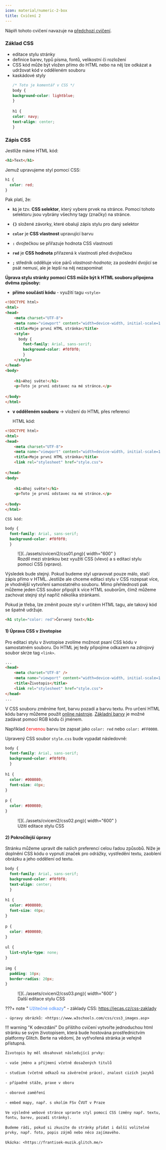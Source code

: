 ```yaml
---
icon: material/numeric-2-box
title: Cvičení 2
---
```


Náplň tohoto cvičení navazuje na [předchozí cvičení](https://k155cvut.github.io/weka/cviceni/cviceni1/#tvorba-webove-stranky-s-vlastnim-zivotopisem).

### Základ CSS
- editace stylu stránky
- definice barev, typů písma, fontů, velikostní či rozložení
- CSS kód může být vložen přímo do HTML nebo na něj lze odkázat a udržovat kód v odděleném souboru
- kaskádové styly
    ```css
    /* Toto je komentář v CSS */
    body {
    background-color: lightblue;
    }

    h1 {
    color: navy;
    text-align: center;
    }
    ```

### Zápis CSS
Jestliže máme HTML kód:
```html
<h1>Text</h1>
```

Jemuž upravujeme styl pomocí CSS:
```css
h1 {
  color: red;
}
```

Pak platí, že: 

- **```h1```** je tzv. **CSS selektor**, který vybere prvek na stránce. Pomocí tohoto selektoru jsou vybrány všechny tagy (značky) na stránce.

- **```{}```** složené závorky, které obalují zápis stylu pro daný selektor

- **```color```** je **CSS vlastnost** upravující barvu

- **```:```** dvojtečkou se přiřazuje hodnota CSS vlastnosti

- **```red```** je **CSS hodnota** přiřazená k vlastnosti před dvojtečkou

- **```;```** středník odděluje více párů *vlastnost–hodnota*; za poslední dvojicí se psát nemusí, ale je lepší na něj nezapomínat

**Úprava stylu stránky pomocí CSS může být k HTML souboru připojena dvěma způsoby:**

- **přímo součástí kódu** - využití tagu ```<style>```
```html
<!DOCTYPE html> 
<html> 
<head> 
    <meta charset="UTF-8"> 
    <meta name="viewport" content="width=device-width, initial-scale=1.0">
    <title>Moje první HTML stránka</title> 
    <style>
      body {
        font-family: Arial, sans-serif;
        background-color: #f0f0f0;
        }
    </style>
</head>
<body> 

    <h1>Ahoj světe!</h1> 
    <p>Toto je první odstavec na mé stránce.</p> 

</body>
</html>
```

- **v odděleném souboru** -> vložení do HTML přes referenci

    HTML kód:
```html
<!DOCTYPE html> 
<html> 
<head> 
    <meta charset="UTF-8"> 
    <meta name="viewport" content="width=device-width, initial-scale=1.0">
    <title>Moje první HTML stránka</title> 
    <link rel="stylesheet" href="style.css">

</head>
<body> 

    <h1>Ahoj světe!</h1> 
    <p>Toto je první odstavec na mé stránce.</p> 

</body>
</html>
```

    CSS kód:
```css
body {
  font-family: Arial, sans-serif;
  background-color: #f0f0f0;
  }
```

<figure markdown>
![](../assets/cviceni2/css01.png){ width="600" }
    <figcaption>Rozdíl mezi stránkou bez využití CSS (vlevo) a s editací stylu pomocí CSS (vpravo).</figcaption>
</figure>

Výsledek bude stejný. Pokud budeme styl upravovat pouze málo, stačí zápis přímo v HTML. Jestliže ale chceme editaci stylu v CSS rozepsat více, je vhodnější vytvoření samostatného souboru. Mimo přehlednosti pak můžeme jeden CSS soubor připojit k více HTML souborům, čímž můžeme zachovat stejný styl napříč několika stránkami.

Pokud je třeba, lze změnit pouze styl v určitém HTML tagu, ale takový kód se špatně udržuje.

```html
<h1 style="color: red">Červený text</h1>
```
#### 1) Úprava CSS v životopise

Pro editaci stylu v životopise zvolíme možnost psaní CSS kódu v samostatném souboru. Do HTML jej tedy připojíme odkazem na zdrojový soubor skrze tag ```<link>```.
```html
...
<head>
    <meta charset="UTF-8" />
    <meta name="viewport" content="width=device-width, initial-scale=1.0" />
    <title>Životopis</title>
    <link rel="stylesheet" href="style.css">
</head>
...
```

V CSS souboru změníme font, barvu pozadí a barvu textu. Pro určení HTML kódu barvy můžeme použít [online nástroje](https://www.w3schools.com/colors/colors_picker.asp). [Základní barvy](https://www.jakpsatweb.cz/archiv/barvy-zakladni.html) je možné zadávat pomocí RGB kódu či jménem.

Například <span style="color:red">červenou</span> barvu lze zapsat jako ```color: red``` nebo ```color: #FF0000```.

Upravený CSS soubor ```style.css``` bude vypadat následovně:
```css
body {
  font-family: Arial, sans-serif;
  background-color: #f0f0f0;
  }

h1 {
  color: #008080;
  font-size: 40px;
}

p {
  color: #800080;
}
```

<figure markdown>
![](../assets/cviceni2/css02.png){ width="600" }
    <figcaption>Užití editace stylu CSS</figcaption>
</figure>


#### 2) Pokročilejší úpravy

Stránku můžeme upravit dle našich preferencí celou řadou způsobů. Níže je doplnění CSS kódu o vypnutí značek pro odrážky, vystředění textu, zaoblení obrázku a jeho oddělení od textu.

```css
body {
  font-family: Arial, sans-serif;
  background-color: #f0f0f0;
  text-align: center;
  }

h1 {
  color: #008080;
  font-size: 40px;
}

p {
  color: #800080;
}

ul {
  list-style-type: none;
}

img {
  padding: 10px;
  border-radius: 20px;
}
```

<figure markdown>
![](../assets/cviceni2/css03.png){ width="600" }
    <figcaption>Další editace stylu CSS</figcaption>
</figure>


???+ note "&nbsp;<span style="color:#448aff">Užitečné odkazy</span>"
    - základy CSS: <https://jecas.cz/css-zaklady>

    - úpravy obrázků: <https://www.w3schools.com/css/css3_images.asp>

!!! warning "K odevzdání"
    Do příštího cvičení vytvořte jednoduchou html stránku se svým životopisem, která bude hostována prostřednictvím platformy Glitch. Berte na vědomí, že vytřvořená stránka je veřejně přístupná. 

    Životopis by měl obsahovat následující prvky:

    - vaše jméno a příjmení včetně dosažených titulů

    - studium (včetně odkazů na závěrečné práce), znalost cizích jazyků

    - případné stáže, praxe v oboru

    - oborové zaměření

    - embed mapy, např. s okolím FSv ČVUT v Praze

    Ve výsledné webové stránce upravte styl pomocí CSS (změny např. textu, fontu, barev, pozadí stránky).

    Budeme rádi, pokud si zkusíte do stránky přidat i další volitelné prvky, např. foto, popis zájmů nebo něco zajímavého.

    Ukázka: <https://frantisek-muzik.glitch.me/>
